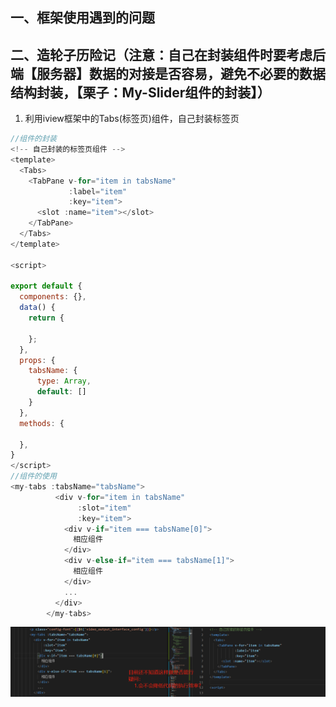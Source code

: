 ## 一、框架使用遇到的问题

## 二、造轮子历险记（注意：自己在封装组件时要考虑后端【服务器】数据的对接是否容易，避免不必要的数据结构封装，【栗子：My-Slider组件的封装】）

1. 利用iview框架中的Tabs(标签页)组件，自己封装标签页

```js
//组件的封装
<!-- 自己封装的标签页组件 -->
<template>
  <Tabs>
    <TabPane v-for="item in tabsName"
             :label="item"
             :key="item">
      <slot :name="item"></slot>
    </TabPane>
  </Tabs>
</template>

<script>

export default {
  components: {},
  data() {
    return {

    };
  },
  props: {
    tabsName: {
      type: Array,
      default: []
    }
  },
  methods: {

  },
}
</script>
//组件的使用
<my-tabs :tabsName="tabsName">
          <div v-for="item in tabsName"
               :slot="item"
               :key="item">
            <div v-if="item === tabsName[0]">
              相应组件  
            </div>  
            <div v-else-if="item === tabsName[1]">
              相应组件  
            </div> 
            ...
          </div>
        </my-tabs>
```

![造轮子_标签页](.\image\造轮子_标签页.png)

